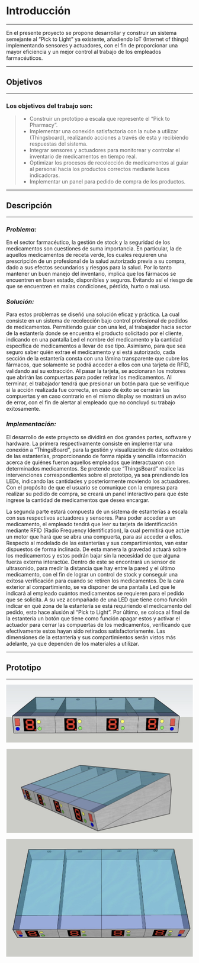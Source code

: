 

# Introducción
---
En el presente proyecto se propone desarrollar y construir un sistema semejante al “Pick to Light” ya existente, añadiendo IoT (Internet of things) implementando sensores y actuadores, con el fin de proporcionar una mayor eficiencia y un mejor control al trabajo de los empleados farmacéuticos.

---
## Objetivos
---
### Los objetivos del trabajo son:

>- Construir un prototipo a escala que represente el “Pick to Pharmacy”.
>- Implementar una conexión satisfactoria con la nube a utilizar (Thingsboard), realizando acciones a través de esta y recibiendo respuestas del sistema.
>- Integrar sensores y actuadores para monitorear y controlar el inventario de medicamentos en tiempo real.
>- Optimizar los procesos de recolección de medicamentos al guiar al personal hacia los productos correctos mediante luces indicadoras.
>- Implementar un panel para pedido de compra de los productos.
 
---
## Descripción 
---
### *Problema:* 
En el sector farmacéutico, la gestión de stock y la seguridad de los medicamentos son cuestiones de suma importancia. En particular, la de aquellos medicamentos de receta verde, los cuales requieren una prescripción de un profesional de la salud autorizado previa a su compra, dado a sus efectos secundarios y riesgos para la salud.
Por lo tanto mantener un buen manejo del inventario, implica que los fármacos se encuentren en buen estado, disponibles y seguros. Evitando así el riesgo de que se encuentren en malas condiciones, pérdida, hurto o mal uso.

### *Solución:*
Para estos problemas se diseñó una solución eficaz y práctica. La cual consiste en un sistema de recolección bajo control profesional de pedidos de medicamentos. Permitiendo guiar con una led, al trabajador hacia sector de la estantería donde se encuentra el producto solicitado por el cliente, indicando en una pantalla Led el nombre del medicamento y la cantidad específica de medicamentos a llevar de ese tipo. Asimismo, para que sea seguro saber quién extrae el medicamento y si está autorizado, cada sección de la estantería consta con una lámina transparente que cubre los fármacos, que solamente se podrá acceder a ellos con una tarjeta de RFID, validando así su extracción. Al pasar la tarjeta, se accionaran los motores que abrirán las compuertas para poder retirar los medicamentos. Al terminar, el trabajador tendrá que presionar un botón para que se verifique si la acción realizada fue correcta, en caso de éxito se cerrarán las compuertas y en caso contrario en el mismo display se mostrará un aviso de error, con el fin de alertar al empleado que no concluyó su trabajo exitosamente.

### *Implementación:*

El desarrollo de este proyecto se dividirá en dos grandes partes, software y hardware. 
La primera respectivamente consiste en implementar una conexión a “ThingsBoard”, para la gestión y visualización de datos extraídos de las estanterías, proporcionando de forma rápida y sencilla información acerca de quiénes fueron aquellos empleados que interactuaron con determinados medicamentos. Se pretende que “ThingsBoard” realice las intervenciones correspondientes sobre el prototipo, ya sea prendiendo los LEDs, indicando las cantidades y posteriormente moviendo los actuadores.
Con el propósito de que el usuario se comunique con la empresa para realizar su pedido de compra, se creará un panel interactivo para que éste ingrese la cantidad de medicamentos que desea encargar.

La segunda parte estará compuesta de un sistema de estanterías a escala con sus respectivos actuadores y sensores.
Para poder acceder a un medicamento, el empleado tendrá que leer su tarjeta de identificación mediante RFID (Radio Frequency Identification), la cual permitirá que actúe un motor que hará que se abra una compuerta, para así acceder a ellos.
Respecto al modelado de las estanterías y sus compartimientos, van estar dispuestos de forma inclinada. De esta manera la gravedad actuará sobre los medicamentos y estos podrán bajar sin la necesidad de que alguna fuerza externa interactúe. Dentro de este se encontrará un sensor de ultrasonido, para medir la distancia que hay entre la pared y el último medicamento, con el fin de lograr un control de stock y conseguir una exitosa verificación para cuando se retiren los medicamentos.
De la cara exterior al compartimiento, se va disponer de una pantalla Led que le indicará al empleado cuántos medicamentos se requieren para el pedido que se solicita. A su vez acompañado de una LED que tiene como función indicar en qué zona de la estantería se está requiriendo el medicamento del pedido, esto hace alusión al “Pick to Light”.
Por último, se coloca al final de la estantería un botón que tiene como función apagar estos y activar el actuador para cerrar las compuertas de los medicamentos, verificando que efectivamente estos hayan sido retirados satisfactoriamente.
Las dimensiones de la estantería y sus compartimientos serán vistos más adelante, ya que dependen de los materiales a utilizar.

---
## Prototipo
----

![](assets/prototipo1.png)


![](assets/prototipo2.png)


![](assets/prototipo3.png)
